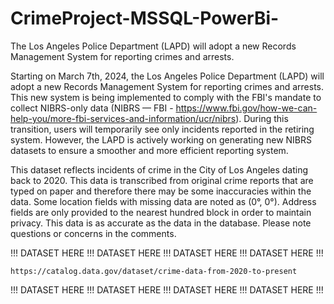 # CrimeProject-MSSQL-PowerBi-
The Los Angeles Police Department (LAPD) will adopt a new Records Management System for reporting crimes and arrests. 

Starting on March 7th, 2024, the Los Angeles Police Department (LAPD) will adopt a new Records Management System for reporting crimes and arrests. This new system is being implemented to comply with the FBI's mandate to collect NIBRS-only data (NIBRS — FBI - https://www.fbi.gov/how-we-can-help-you/more-fbi-services-and-information/ucr/nibrs). During this transition, users will temporarily see only incidents reported in the retiring system. However, the LAPD is actively working on generating new NIBRS datasets to ensure a smoother and more efficient reporting system.

This dataset reflects incidents of crime in the City of Los Angeles dating back to 2020. This data is transcribed from original crime reports that are typed on paper and therefore there may be some inaccuracies within the data. Some location fields with missing data are noted as (0°, 0°). Address fields are only provided to the nearest hundred block in order to maintain privacy. This data is as accurate as the data in the database. Please note questions or concerns in the comments.

!!! DATASET HERE !!! DATASET HERE !!! DATASET HERE !!! DATASET HERE !!!  
 
    https://catalog.data.gov/dataset/crime-data-from-2020-to-present

!!! DATASET HERE !!! DATASET HERE !!! DATASET HERE !!! DATASET HERE !!!
